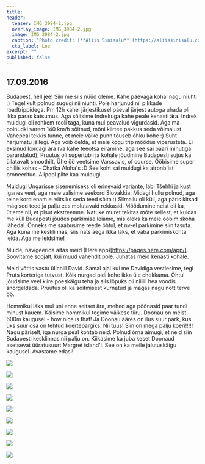 ```yaml
---
title:  
header: 
  teaser: IMG_3984-2.jpg
  overlay_image: IMG_3984-2.jpg
  image: IMG_3984-2.jpg
  caption: "Photo credit: [**Aliis Sinisalu**](https://aliissinisalu.com/)"
  cta_label: Loe
excerpt: ""
published: false
---
```

## 17.09.2016

Budapest, hell jee! Siin me siis nüüd oleme. Kahe päevaga kohal nagu niuhti ;) Tegelikult polnud sugugi nii niuhti. Pole harjunud nii pikkade roadtrippidega. Pm 12h kahel järjestikusel päeval järjest autoga uhada oli ikka paras katsumus. Aga sõitsime Indrekuga kahe peale kenasti ära. Indrek muidugi oli rohkem rooli taga, kuna mul peavalud vigurdasid. Aga ma polnudki varem 140 km/h sõitnud, mõni kiirtee pakkus seda võimalust. Vahepeal tekkis tunne, et meie väike punn tõuseb õhku kohe :) Suht harjumatu jällegi. Aga võib öelda, et meie kogu trip möödus viperusteta. Ei eksinud kordagi ära (va kahe teeotsa eiramine, aga see sai paari minutiga parandatud), Pruutus oli supertubli ja kohale jõudmine Budapesti sujus ka üllatavalt smoothilt. Ühe öö veetsime Varssavis, of course. Ööbisime super chillis kohas - Chatka Aloha's :D See koht sai muidugi ka airbnb'ist broneeritud. Allpool pilte kaa muidugi.

Muidugi Ungarisse sisenemiseks oli erinevaid variante, läbi Tšehhi ja kust iganes veel, aga meie valisime seekord Slovakkia. Midagi hullu polnud, aga teine kord enam ei viitsiks seda teed sõita :) Silmailu oli küll, aga päris kitsad mägised teed ja palju ees molutavaid rekkasid. Möödumine neist oli ka, ütleme nii, et pisut ekstreemne. Natuke muret tekitas mõte sellest, et kuidas me küll Budapesti jõudes parkimise leiame, mis oleks ka meie ööbimiskoha lähedal. Õnneks me saabusime reede õhtul, et nv-el parkimine siin tasuta. Aga kuna me kesklinnas, siis nats aega ikka läks, et vaba parkimiskohta leida. Aga me leidsime!

Muide, navigeerida aitas meid (Here app)[https://pages.here.com/app/]. Soovitame soojalt, kui muud vahendit pole. Juhatas meid kenasti kohale. 

Meid võttis vastu ülichill David. Samal ajal kui me Davidiga vestlesime, tegi Pruts korteriga tutvust. Kõik nurgad pidi kohe ikka üle chekkama. Õhtul jõudsime veel kiire poeskäigu teha ja siis lõpuks oli niiiiii hea voodis snorgeldada. Pruutus oli ka sõitmisest kurnatud ja magas nagu nott terve öö.

Hommikul läks mul uni enne seitset ära, mehed aga põõnasid paar tundi minust kauem. Käisime hommikul tegime väikese tiiru. Doonau on meist 600m kaugusel - how nice is that! Ja Doonau ääres on ilus suur park, kus üks suur osa on tehtud koertepargiks. Nii tuus! Siin on mega palju koeri!!!!! Nagu päriselt, iga nurga peal kohtab neid. Polnud õrna aimugi, et neid siin Budapesti kesklinnas nii palju on. Kiikasime ka juba keset Doonaud asetsevat üüratusuurt Margret island'i. See on ka meile jalutuskäigu kaugusel. Avastame edasi!



![]({{site.baseurl}}/images/IMG_20160915_132637.jpg)

![]({{site.baseurl}}/images/IMG_20160916_165841.jpg)

![]({{site.baseurl}}/images/IMG_3958.jpg)

![]({{site.baseurl}}/images/IMG_3963.jpg)

![]({{site.baseurl}}/images/IMG_3972.jpg)

![]({{site.baseurl}}/images/IMG_3976.jpg)

![]({{site.baseurl}}/images/IMG_3981.jpg)

![]({{site.baseurl}}/images/IMG_3984.jpg)

![]({{site.baseurl}}/images/IMG_3988.jpg)





